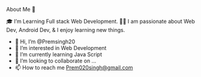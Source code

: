 About Me 🚀

🎓 I’m Learning Full stack Web Development.
👨‍💻 I am passionate about Web Dev, Android Dev, & I enjoy learning new things.


- 👋 Hi, I’m @Premsingh20
- 👀 I’m interested in Web Development
- 🌱 I’m currently learning Java Script
- 💞️ I’m looking to collaborate on ...
- 📫 How to reach me Prem020singh@gmail.com

<!---
Premsingh20/Premsingh20 is a ✨ special ✨ repository because its `README.md` (this file) appears on your GitHub profile.
You can click the Preview link to take a look at your changes.
--->
